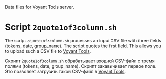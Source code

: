 Data files for Voyant Tools server.

# Script `2quote1of3column.sh` #

The script `2quote1of3column.sh` processes an input CSV file with three fields (tokens, date, group_name). The script quotes the first field. This allows you to upload such a CSV file to [Voyant Tools](https://voyant-tools.org/).

Скрипт `2quote1of3column.sh` обрабатывает входной CSV-файл с тремя полями (tokens, date, group_name). Скрипт закавычивает первое поле. Это позволяет загрузить такой CSV-файл в [Voyant Tools](https://voyant-tools.org/).

